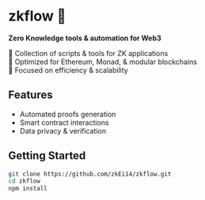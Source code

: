 # zkflow 🚀  
**Zero Knowledge tools & automation for Web3**  

🔹 Collection of scripts & tools for ZK applications  
🔹 Optimized for Ethereum, Monad, & modular blockchains  
🔹 Focused on efficiency & scalability  

## Features  
- Automated proofs generation  
- Smart contract interactions  
- Data privacy & verification  

## Getting Started  
```bash
git clone https://github.com/zkEi14/zkflow.git  
cd zkflow  
npm install  
